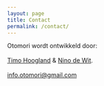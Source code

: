 ```yaml
---
layout: page
title: Contact
permalink: /contact/
---
```


Otomori wordt ontwikkeld door:
<br>
<br>
<a href="http://www.timohoogland.com" target="_blank">Timo Hoogland</a> & <a href="http://www.ninodewit.com" target="_blank">Nino de Wit</a>.
<br>
<br>
<info.otomori@gmail.com>

&nbsp;

&nbsp;
